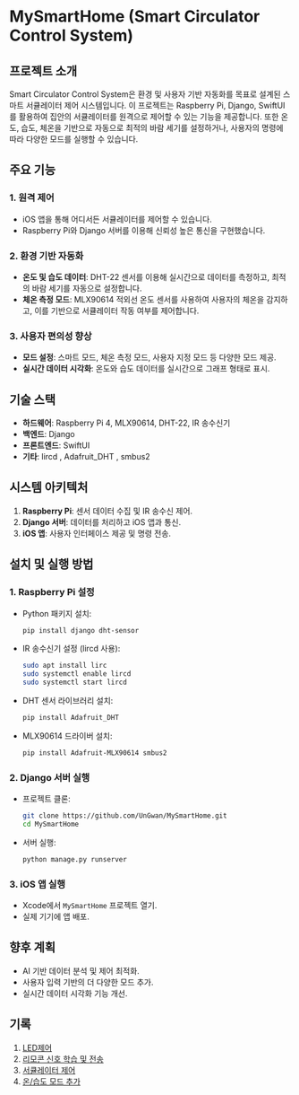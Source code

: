 # MySmartHome (Smart Circulator Control System)

## 프로젝트 소개

Smart Circulator Control System은 환경 및 사용자 기반 자동화를 목표로 설계된 스마트 서큘레이터 제어 시스템입니다. 이 프로젝트는 Raspberry Pi, Django, SwiftUI를 활용하여 집안의 서큘레이터를 원격으로 제어할 수 있는 기능을 제공합니다. 또한 온도, 습도, 체온을 기반으로 자동으로 최적의 바람 세기를 설정하거나, 사용자의 명령에 따라 다양한 모드를 실행할 수 있습니다.

## 주요 기능

### 1. 원격 제어

- iOS 앱을 통해 어디서든 서큘레이터를 제어할 수 있습니다.
- Raspberry Pi와 Django 서버를 이용해 신뢰성 높은 통신을 구현했습니다.

### 2. 환경 기반 자동화

- **온도 및 습도 데이터**: DHT-22 센서를 이용해 실시간으로 데이터를 측정하고, 최적의 바람 세기를 자동으로 설정합니다.
- **체온 측정 모드**: MLX90614 적외선 온도 센서를 사용하여 사용자의 체온을 감지하고, 이를 기반으로 서큘레이터 작동 여부를 제어합니다.

### 3. 사용자 편의성 향상

- **모드 설정**: 스마트 모드, 체온 측정 모드, 사용자 지정 모드 등 다양한 모드 제공.
- **실시간 데이터 시각화**: 온도와 습도 데이터를 실시간으로 그래프 형태로 표시.

## 기술 스택

- **하드웨어**: Raspberry Pi 4, MLX90614, DHT-22, IR 송수신기
- **백엔드**: Django
- **프론트엔드**: SwiftUI
- **기타**: lircd , Adafruit_DHT , smbus2

## 시스템 아키텍처

1. **Raspberry Pi**: 센서 데이터 수집 및 IR 송수신 제어.
2. **Django 서버**: 데이터를 처리하고 iOS 앱과 통신.
3. **iOS 앱**: 사용자 인터페이스 제공 및 명령 전송.

## 설치 및 실행 방법

### 1. Raspberry Pi 설정

- Python 패키지 설치:
  ```bash
  pip install django dht-sensor
  ```
- IR 송수신기 설정 (lircd 사용):
  ```bash
  sudo apt install lirc
  sudo systemctl enable lircd
  sudo systemctl start lircd
  ```
- DHT 센서 라이브러리 설치:
  ```bash
  pip install Adafruit_DHT
  ```
- MLX90614 드라이버 설치:
  ```bash
  pip install Adafruit-MLX90614 smbus2
  ```

### 2. Django 서버 실행

- 프로젝트 클론:
  ```bash
  git clone https://github.com/UnGwan/MySmartHome.git
  cd MySmartHome
  ```
- 서버 실행:
  ```bash
  python manage.py runserver
  ```

### 3. iOS 앱 실행

- Xcode에서 `MySmartHome` 프로젝트 열기.
- 실제 기기에 앱 배포.

## 향후 계획

- AI 기반 데이터 분석 및 제어 최적화.
- 사용자 입력 기반의 더 다양한 모드 추가.
- 실시간 데이터 시각화 기능 개선.


## 기록

1. [LED제어](https://velog.io/@jkj5666/SmartHome%EB%A7%8C%EB%93%A4%EA%B8%B0-1.-LED-%EC%A0%9C%EC%96%B4%ED%95%98%EA%B8%B0)<br>
2. [리모콘 신호 학습 및 전송](https://velog.io/@jkj5666/SmartHome%EB%A7%8C%EB%93%A4%EA%B8%B0-2.-%EB%A6%AC%EB%AA%A8%EC%BD%98-%EC%8B%A0%ED%98%B8-%EB%B3%B5%EC%A0%9C-%EB%B0%8F-%EC%A0%84%EC%86%A1-LIRC)
3. [서큘레이터 제어 ](https://velog.io/@jkj5666/SmartHome%EB%A7%8C%EB%93%A4%EA%B8%B0-%EC%84%9C%ED%81%98%EB%A0%88%EC%9D%B4%ED%84%B0-%EC%8A%A4%EB%A7%88%ED%8A%B8%ED%8F%B0%EC%9C%BC%EB%A1%9C-%EC%A0%9C%EC%96%B4%ED%95%98%EA%B8%B0)
4. [온/습도 모드 추가](https://velog.io/@jkj5666/SmartHome%EB%A7%8C%EB%93%A4%EA%B8%B0-%EC%9E%90%EC%B7%A8%EB%B0%A9-%EC%98%A8%EC%8A%B5%EB%8F%84%EC%97%90-%EB%94%B0%EB%9D%BC-%EC%84%9C%ED%81%98%EB%A0%88%EC%9D%B4%ED%84%B0-%EB%B0%94%EB%A0%98%EC%84%B8%EA%B8%B0-%EC%9E%90%EB%8F%99-%EC%A1%B0%EC%A0%95)

